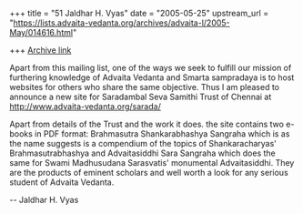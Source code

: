 +++
title = "51 Jaldhar H. Vyas"
date = "2005-05-25"
upstream_url = "https://lists.advaita-vedanta.org/archives/advaita-l/2005-May/014616.html"

+++
[Archive link](https://lists.advaita-vedanta.org/archives/advaita-l/2005-May/014616.html)

Apart from this mailing list, one of the ways we seek to fulfill our 
mission of furthering knowledge of Advaita Vedanta and Smarta sampradaya 
is to host websites for others who share the same objective.  Thus I am 
pleased to announce a new site for Saradambal Seva Samithi Trust of 
Chennai at http://www.advaita-vedanta.org/sarada/

Apart from details of the Trust and the work it does. the site contains 
two e-books in PDF format:  Brahmasutra Shankarabhashya Sangraha which is 
as the name suggests is a compendium of the topics of Shankaracharyas' 
Brahmasutrabhashya and Advaitasiddhi Sara Sangraha which does the same for 
Swami Madhusudana Sarasvatis' monumental Advaitasiddhi.  They are the 
products of eminent scholars and well worth a look for any serious student 
of Advaita Vedanta.

-- 
Jaldhar H. Vyas <jaldhar at braincells.com>

